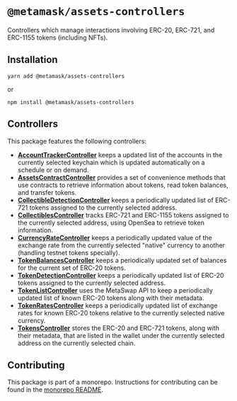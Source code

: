 # `@metamask/assets-controllers`

Controllers which manage interactions involving ERC-20, ERC-721, and ERC-1155 tokens (including NFTs).

## Installation

`yarn add @metamask/assets-controllers`

or

`npm install @metamask/assets-controllers`

## Controllers

This package features the following controllers:

- [**AccountTrackerController**](src/AccountTrackerController.ts) keeps a updated list of the accounts in the currently selected keychain which is updated automatically on a schedule or on demand.
- [**AssetsContractController**](src/AssetsContractController.ts) provides a set of convenience methods that use contracts to retrieve information about tokens, read token balances, and transfer tokens.
- [**CollectibleDetectionController**](src/CollectibleDetectionController.ts) keeps a periodically updated list of ERC-721 tokens assigned to the currently selected address.
- [**CollectiblesController**](src/CollectiblesController.ts) tracks ERC-721 and ERC-1155 tokens assigned to the currently selected address, using OpenSea to retrieve token information.
- [**CurrencyRateController**](src/CurrencyRateController.ts) keeps a periodically updated value of the exchange rate from the currently selected "native" currency to another (handling testnet tokens specially).
- [**TokenBalancesController**](src/TokenBalancesController.ts) keeps a periodically updated set of balances for the current set of ERC-20 tokens.
- [**TokenDetectionController**](src/TokenDetectionController.ts) keeps a periodically updated list of ERC-20 tokens assigned to the currently selected address.
- [**TokenListController**](src/TokenListController.ts) uses the MetaSwap API to keep a periodically updated list of known ERC-20 tokens along with their metadata.
- [**TokenRatesController**](src/TokenRatesController.ts) keeps a periodically updated list of exchange rates for known ERC-20 tokens relative to the currently selected native currency.
- [**TokensController**](src/TokensController.ts) stores the ERC-20 and ERC-721 tokens, along with their metadata, that are listed in the wallet under the currently selected address on the currently selected chain.

## Contributing

This package is part of a monorepo. Instructions for contributing can be found in the [monorepo README](https://github.com/MetaMask/core#readme).
